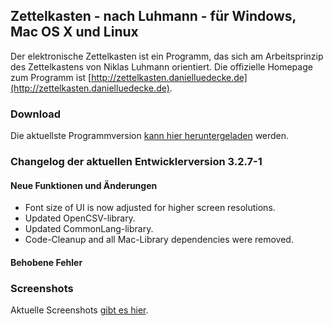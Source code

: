 Zettelkasten - nach Luhmann - für Windows, Mac OS X und Linux
------------------------------------------------------------------------------
Der elektronische Zettelkasten ist ein Programm, das sich am Arbeitsprinzip des Zettelkastens von Niklas Luhmann orientiert. Die offizielle Homepage zum Programm ist [http://zettelkasten.danielluedecke.de](http://zettelkasten.danielluedecke.de).

### Download
Die aktuellste Programmversion [kann hier heruntergeladen](http://zettelkasten.danielluedecke.de/download.php) werden.

### Changelog der aktuellen Entwicklerversion 3.2.7-1

#### Neue Funktionen und Änderungen

* Font size of UI is now adjusted for higher screen resolutions.
* Updated OpenCSV-library.
* Updated CommonLang-library.
* Code-Cleanup and all Mac-Library dependencies were removed.

#### Behobene Fehler

### Screenshots
Aktuelle Screenshots [gibt es hier](http://zettelkasten.danielluedecke.de/gallery.php).
